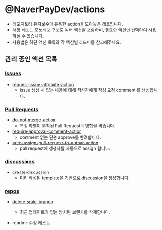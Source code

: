 # @NaverPayDev/actions

- 레포지토리 유지보수에 유용한 action을 모아놓은 레포입니다.
- 해당 레포는 모노레포 구조로 여러 액션을 포함하며, 필요한 액션만 선택하여 사용하실 수 있습니다.
- 사용법은 하단 액션 목록의 각 액션별 리드미를 참고해주세요.

## 관리 중인 액션 목록

### [Issues](./issue)

- [request-issue-attribute-action](./issue/request-issue-attribute-action/README.md)
  - issue 생성 시 없는 내용에 대해 작성자에게 작성 요청 comment 를 생성합니다.

### [Pull Requests](./pr)

- [do-not-merge-action](./pr/do-not-merge-action/README.md)
  - 특정 라벨이 부착된 Pull Request의 병합을 막습니다.
- [require-approval-comment-action](./pr/require-approval-comment-action/README.md)
  - comment 없는 단순 approve를 반려합니다.
- [auto-assign-pull-request-to-author-action](./pr/auto-assign-pull-request-to-author-action/README.md)
  - pull request에 생성자를 자동으로 assign 합니다.

### [discussions](./discussion)

- [create-discussion](./discussion/create-discussion/README.md)
  - 미리 작성된 template을 기반으로 discussion을 생성합니다.

### [repos](./repo)

- [delete-stale-branch](./repo/delete-stale-branch/README.md)
  - 최근 업데이트가 없는 방치된 브랜치를 삭제합니다.

- readme 수정 테스트
